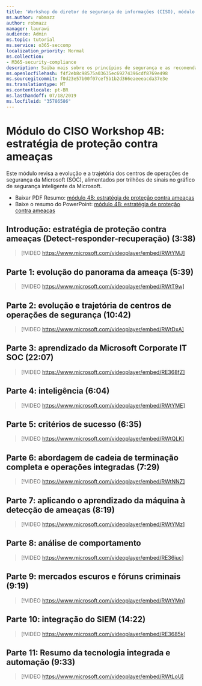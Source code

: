 ```yaml
---
title: 'Workshop do diretor de segurança de informações (CISO), módulo 4B: estratégia de proteção contra ameaças'
ms.author: robmazz
author: robmazz
manager: laurawi
audience: Admin
ms.topic: tutorial
ms.service: o365-seccomp
localization_priority: Normal
ms.collection:
- M365-security-compliance
description: Saiba mais sobre os princípios de segurança e as recomendações para modernização de segurança em sua organização.
ms.openlocfilehash: f4f2eb8c98575a03635ec69274396cdf8769e498
ms.sourcegitcommit: f0d23e57b00f07cef5b1b2d366eaeeeacda37e3e
ms.translationtype: MT
ms.contentlocale: pt-BR
ms.lasthandoff: 07/18/2019
ms.locfileid: "35786586"
---
```

# <a name="ciso-workshop-module-4b-threat-protection-strategy"></a>Módulo do CISO Workshop 4B: estratégia de proteção contra ameaças 

Este módulo revisa a evolução e a trajetória dos centros de operações de segurança da Microsoft (SOC), alimentados por trilhões de sinais no gráfico de segurança inteligente da Microsoft.

- Baixar PDF Resumo: [módulo 4B: estratégia de proteção contra ameaças](media/ciso-workshop-4b-threat-protection-strategy.pdf)
- Baixe o resumo do PowerPoint: [módulo 4B: estratégia de proteção contra ameaças](https://docs.microsoft.com/office365/securitycompliance/media/ciso-workshop-4b-threat-protection-strategy.pptx)

## <a name="introduction-threat-protection-strategy-detect-respond-recover-338"></a>Introdução: estratégia de proteção contra ameaças (Detect-responder-recuperação) (3:38)

> [!VIDEO https://www.microsoft.com/videoplayer/embed/RWtYMJ]

## <a name="part-1-evolution-of-threat-landscape-539"></a>Parte 1: evolução do panorama da ameaça (5:39)

> [!VIDEO https://www.microsoft.com/videoplayer/embed/RWtT9w]

## <a name="part-2-evolution-and-trajectory-of-security-operations-centers-1042"></a>Parte 2: evolução e trajetória de centros de operações de segurança (10:42)

> [!VIDEO https://www.microsoft.com/videoplayer/embed/RWtDxA]

## <a name="part-3-learnings-from-microsoft-corporate-it-soc-2207"></a>Parte 3: aprendizado da Microsoft Corporate IT SOC (22:07)

> [!VIDEO https://www.microsoft.com/videoplayer/embed/RE368fZ]

## <a name="part-4-intelligence-604"></a>Parte 4: inteligência (6:04)

> [!VIDEO https://www.microsoft.com/videoplayer/embed/RWtYME]

## <a name="part-5-success-criteria-635"></a>Parte 5: critérios de sucesso (6:35)

> [!VIDEO https://www.microsoft.com/videoplayer/embed/RWtQLK]

## <a name="part-6-full-kill-chain-approach-and-integrated-operations-729"></a>Parte 6: abordagem de cadeia de terminação completa e operações integradas (7:29)

> [!VIDEO https://www.microsoft.com/videoplayer/embed/RWtNNZ]

## <a name="part-7-applying-machine-learning-to-threat-detection-819"></a>Parte 7: aplicando o aprendizado da máquina à detecção de ameaças (8:19)

> [!VIDEO https://www.microsoft.com/videoplayer/embed/RWtYMz]

## <a name="part-8-behavior-analytics"></a>Parte 8: análise de comportamento

> [!VIDEO https://www.microsoft.com/videoplayer/embed/RE36iuc]

## <a name="part-9-dark-markets-and-criminal-forums-919"></a>Parte 9: mercados escuros e fóruns criminais (9:19)

> [!VIDEO https://www.microsoft.com/videoplayer/embed/RWtYMn]

## <a name="part-10-siem-integration-1422"></a>Parte 10: integração do SIEM (14:22)

> [!VIDEO https://www.microsoft.com/videoplayer/embed/RE3685k]

## <a name="part-11-summary-of-integrated-technology-and-automation-933"></a>Parte 11: Resumo da tecnologia integrada e automação (9:33)

> [!VIDEO https://www.microsoft.com/videoplayer/embed/RWtLoU]